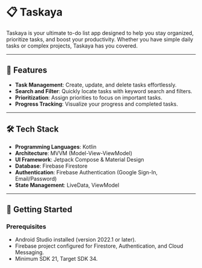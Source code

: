 # 📋 Taskaya

Taskaya is your ultimate to-do list app designed to help you stay organized, prioritize tasks, and boost your productivity. Whether you have simple daily tasks or complex projects, Taskaya has you covered.

---

## 📱 Features

- **Task Management**: Create, update, and delete tasks effortlessly.
- **Search and Filter**: Quickly locate tasks with keyword search and filters.
- **Prioritization**: Assign priorities to focus on important tasks.
- **Progress Tracking**: Visualize your progress and completed tasks.

---

## 🛠️ Tech Stack

- **Programming Languages**: Kotlin
- **Architecture**: MVVM (Model-View-ViewModel)
- **UI Framework**: Jetpack Compose & Material Design
- **Database**: Firebase Firestore
- **Authentication**: Firebase Authentication (Google Sign-In, Email/Password)
- **State Management**: LiveData, ViewModel

---

## 🚀 Getting Started

### Prerequisites
- Android Studio installed (version 2022.1 or later).
- Firebase project configured for Firestore, Authentication, and Cloud Messaging.
- Minimum SDK 21, Target SDK 34.
